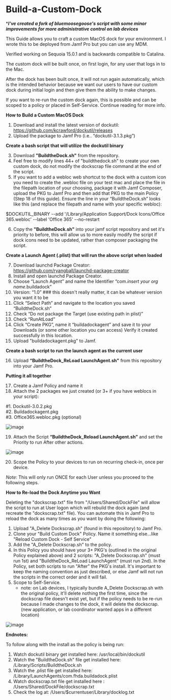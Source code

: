 # Build-a-Custom-Dock

****I've created a fork of bluemoosegoose's script with some minor improvements for more administrative control on lab devices***

This Guide allows you to craft a custom MacOS dock for your environment. I wrote this to be deployed from Jamf Pro but you can use any MDM.

Verified working on Sequoia 15.0.1 and is backwards compatible to Catalina.

The custom dock will be built once, on first login, for any user that logs in to the Mac.

After the dock has been built once, it will not run again automatically, which is the intended behavior because we want our users to have our custom dock during initial login and then give them the ability to make changes.

If you want to re-run the custom dock again, this is possible and can be scoped to a policy or placed in Self-Service. Continue reading for more info.



**How to Build a Custom MacOS Dock**

1.	Download and install the latest version of dockutil: https://github.com/kcrawford/dockutil/releases
2.	Upload the package to Jamf Pro (i.e.. “dockutil-3.1.3.pkg”)

**Create a bash script that will utilize the dockutil binary**

3.	Download **"BuildtheDock.sh"** from the repository.
4.	Feel free to modify lines 44+ of "buildthedock.sh" to create your own custom dock, do not modify the dockscrap file command at the end of the script. 
5.	If you want to add a webloc web shortcut to the dock with a custom icon you need to create the .webloc file on your test mac and place the file in the filepath location of your choosing, package it with Jamf Composer, upload the PKG to Jamf Pro and then add that PKG to the main Policy (Step 18 of this guide). Ensure the line in your  “BuildtheDock.sh” looks like this (and replace the filepath and name with your specific webloc):

$DOCKUTIL_BINARY --add '/Library/Application Support/Dock Icons/Office 365.webloc' --label 'Office 365' --no-restart

6.	Copy the **"BuildtheDock.sh"** into your jamf script repository and set it's priority to before, this will allow us to more easily modify the script if dock icons need to be updated, rather than composer packaging the script.

**Create a Launch Agent (.plist) that will run the above script when loaded**

7.	Download launchd Package Creator: https://github.com/ryangball/launchd-package-creator
8.	Install and open launchd Package Creator.
9.	Choose “Launch Agent” and name the Identifier “com.*insert your org name*.buildadock”
10.	Version: “1.0” ### this doesn't really matter, it can be whatever version you want it to be
11.	Click “Select Path” and navigate to the location you saved “BuildtheDock.sh”
12.	Check “Do not package the Target (use existing path in plist)”
13.	Check “RunAtLoad”
14.	Click “Create PKG”, name it “buildadockagent” and save it to your Downloads (or some other location you can access) Verify it created successfully in this location.
15.	Upload "buildadockagent.pkg" to Jamf.

**Create a bash script to run the launch agent as the current user**

16.	Upload **“BuildtheDock_ReLoad LaunchAgent.sh"** from this repository into your Jamf Pro.

**Putting it all together**

17.	Create a Jamf Policy and name it
18.	Attach the 2 packages we just created (or 3+ if you have weblocs in your script):

  #1. Dockutil-3.0.2.pkg  
  #2. Buildadockagent.pkg    
  #3. Office365.webloc.pkg (optional)  
  
![image](https://github.com/user-attachments/assets/0771c69e-d44e-4b62-8c1a-7a42457b9505)

19.	Attach the Script **“BuildtheDock_Reload LaunchAgent.sh”** and set the Priority to run After other actions.
    
![image](https://github.com/user-attachments/assets/4124aac1-d267-4be4-babc-ce4edce02303)


20.	Scope the Policy to your devices to run on recurring check-in, once per device. 

*Note*: This will only run ONCE for each User unless you proceed to the following steps.

**How to Re-load the Dock Anytime you Want**

Deleting the "dockscrap.txt" file from "/Users/Shared/DockFile" will allow the script to run at User logon which will rebuild the dock again (and recreate the "dockscrap.txt" file). You can automate this in Jamf Pro to reload the dock as many times as you want by doing the following:

1. Upload "A_Delete Dockscrap.sh" (found in this repository) to Jamf Pro.
2. Clone your "Build Custom Dock" Policy. Name it something else...like "Reload Custom Dock - Self Service"
3. Add the "A_Delete Dockscrap.sh" to the policy. 
4. In this Policy you should have your 3+ PKG's (outlined in the original Policy explained above) and 2 scripts: "A_Delete Dockscrap.sh" (must run 1st) and "BuildtheDock_ReLoad LaunchAgent" (must run 2nd). In the Policy, set both scripts to run "After" the PKG's install. It's important to keep the naming convention as just described, or else Jamf will not run the scripts in the correct order and it will fail.
6. Scope to Self-Service.
   * note: on Lab devices, I typically bundle A_Delete Dockscrap.sh with the original policy, it'll delete nothing the first time, since the dockscrap file doesn't exist yet, but if the policy needs to be re-run because I made changes to the dock, it will delete the dockscrap. (new application, or lab coordinator wanted apps in a different location) 

![image](https://github.com/user-attachments/assets/bda54eaa-876d-4061-918f-5f684140d280)

**Endnotes:**

To follow along with the install as the policy is being run:

1. Watch dockutil binary get installed here: /usr/local/bin/dockutil
2. Watch the "BuildtheDock.sh" file get installed here: /Library/Scripts/BuildtheDock.sh
3. Watch the  .plist file get installed here: /Library/LaunchAgents/com.fhda.buildadock.plist
4. Watch dockscrap.txt file get installed here : /Users/Shared/DockFile/dockscrap.txt
5. Check the log at: /Users/$currentuser/Library/docklog.txt
